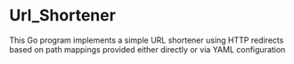 # Url_Shortener
This Go program implements a simple URL shortener using HTTP redirects based on path mappings provided either directly or via YAML configuration
